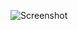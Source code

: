 ![Screenshot](https://raw.githubusercontent.com/Cryakl/Ultimate-RAT-Collection/refs/heads/main/DarkComet/DarkComet-RAT%20v2.0%20PreFinal%20Beta/Screenshot.png)
